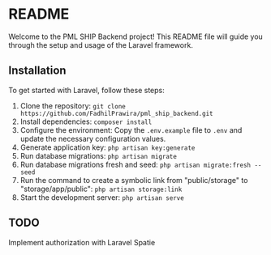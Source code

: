 # README

Welcome to the PML SHIP Backend project! This README file will guide you through the setup and usage of the Laravel framework.

## Installation

To get started with Laravel, follow these steps:

1. Clone the repository: `git clone https://github.com/FadhilPrawira/pml_ship_backend.git`
2. Install dependencies: `composer install`
3. Configure the environment: Copy the `.env.example` file to `.env` and update the necessary configuration values.
4. Generate application key: `php artisan key:generate`
5. Run database migrations: `php artisan migrate`
6. Run database migrations fresh and seed: `php artisan migrate:fresh --seed`
7. Run the command to create a symbolic link from "public/storage" to "storage/app/public": `php artisan storage:link`
8. Start the development server: `php artisan serve`

## TODO
Implement authorization with Laravel Spatie
